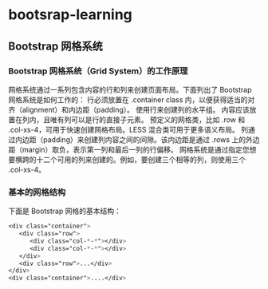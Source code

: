 # bootsrap-learning
## Bootstrap 网格系统
### Bootstrap 网格系统（Grid System）的工作原理
网格系统通过一系列包含内容的行和列来创建页面布局。下面列出了 Bootstrap 网格系统是如何工作的：
行必须放置在 .container class 内，以便获得适当的对齐（alignment）和内边距（padding）。
使用行来创建列的水平组。
内容应该放置在列内，且唯有列可以是行的直接子元素。
预定义的网格类，比如 .row 和 .col-xs-4，可用于快速创建网格布局。LESS 混合类可用于更多语义布局。
列通过内边距（padding）来创建列内容之间的间隙。该内边距是通过 .rows 上的外边距（margin）取负，表示第一列和最后一列的行偏移。
网格系统是通过指定您想要横跨的十二个可用的列来创建的。例如，要创建三个相等的列，则使用三个 .col-xs-4。
### 基本的网格结构
下面是 Bootstrap 网格的基本结构：
```CSS
<div class="container">
   <div class="row">
      <div class="col-*-*"></div>
      <div class="col-*-*"></div>      
   </div>
   <div class="row">...</div>
</div>
<div class="container">....</div>
```
